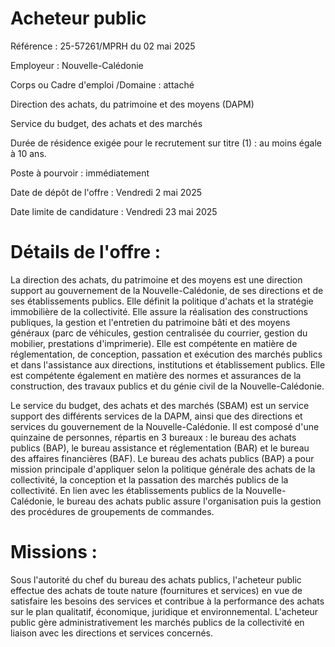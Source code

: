 # Acheteur public

Référence : 25-57261/MPRH du 02 mai 2025

Employeur : Nouvelle-Calédonie

Corps ou Cadre d'emploi /Domaine : attaché

Direction des achats, du patrimoine et des moyens (DAPM)

Service du budget, des achats et des marchés

Durée de résidence exigée pour le recrutement sur titre (1) : au moins égale à 10 ans.

Poste à pourvoir : immédiatement

Date de dépôt de l'offre : Vendredi 2 mai 2025

Date limite de candidature : Vendredi 23 mai 2025

# Détails de l'offre :

La direction des achats, du patrimoine et des moyens est une direction support au gouvernement de la Nouvelle-Calédonie, de ses directions et de ses établissements publics. Elle définit la politique d'achats et la stratégie immobilière de la collectivité. Elle assure la réalisation des constructions publiques, la gestion et l'entretien du patrimoine bâti et des moyens généraux (parc de véhicules, gestion centralisée du courrier, gestion du mobilier, prestations d'imprimerie). Elle est compétente en matière de réglementation, de conception, passation et exécution des marchés publics et dans l'assistance aux directions, institutions et établissement publics. Elle est compétente également en matière des normes et assurances de la construction, des travaux publics et du génie civil de la Nouvelle-Calédonie.

Le service du budget, des achats et des marchés (SBAM) est un service support des différents services de la DAPM, ainsi que des directions et services du gouvernement de la Nouvelle-Calédonie. Il est composé d'une quinzaine de personnes, répartis en 3 bureaux : le bureau des achats publics (BAP), le bureau assistance et réglementation (BAR) et le bureau des affaires financières (BAF). Le bureau des achats publics (BAP) a pour mission principale d'appliquer selon la politique générale des achats de la collectivité, la conception et la passation des marchés publics de la collectivité. En lien avec les établissements publics de la Nouvelle-Calédonie, le bureau des achats public assure l'organisation puis la gestion des procédures de groupements de commandes.

# Missions :

Sous l'autorité du chef du bureau des achats publics, l'acheteur public effectue des achats de toute nature (fournitures et services) en vue de satisfaire les besoins des services et contribue à la performance des achats sur le plan qualitatif, économique, juridique et environnemental. L'acheteur public gère administrativement les marchés publics de la collectivité en liaison avec les directions et services concernés.
